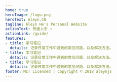```yaml
---
home: true
heroImage: /logo.png
heroText: Aleyn.CN
tagline: Aleyn He's Personal Website
actionText: 快速上手 →
actionLink: /guide/
features:
- title: 学习笔记
  details: 记录日常工作中遇到的常见问题，以及解决方法。
- title: 学习笔记
  details: 记录日常工作中遇到的常见问题，以及解决方法。
- title: 学习笔记
  details: 记录日常工作中遇到的常见问题，以及解决方法。
footer: MIT Licensed | Copyright © 2018 aleynjs
---
```

